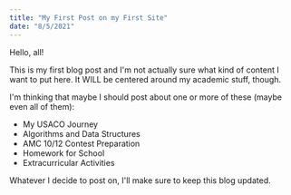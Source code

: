 ```yaml
---
title: "My First Post on my First Site"
date: "8/5/2021"
---
```


Hello, all!

This is my first blog post and I'm not actually sure what kind of content I want to put here. It WILL be centered around my academic stuff, though.

I'm thinking that maybe I should post about one or more of these (maybe even all of them):
 - My USACO Journey
 - Algorithms and Data Structures
 - AMC 10/12 Contest Preparation
 - Homework for School
 - Extracurricular Activities

Whatever I decide to post on, I'll make sure to keep this blog updated.
